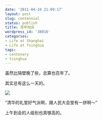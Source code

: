 ```yaml
---
date: '2011-04-24 21:09:17'
layout: post
slug: centennial
status: publish
title: 百年校庆
wordpress_id: '38016'
categories:
- Life at Shanghai
- Life at Tsinghua
tags:
- centenary
- tsinghua
---
```


虽然比隔壁晚了些，总算也百年了。

其实总有这么一天的。

[![](http://qingpei.me/images/in_post/Tsinghua100_Logo.jpg)](/?p=38016)

“清华的礼堂好气派啊，跟人民大会堂有一拼啊～”

上午到会的人级别也真够高的。
